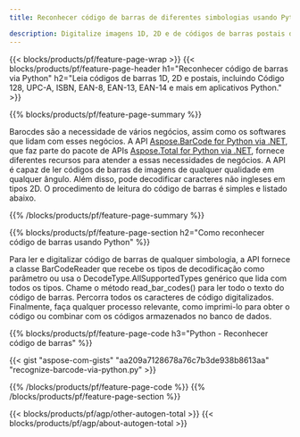 ```yaml
---
title: Reconhecer código de barras de diferentes simbologias usando Python 

description: Digitalize imagens 1D, 2D e de códigos de barras postais de várias simbologias, incluindo 128 e QR em Python usando código de poucas linhas 
---
```


{{< blocks/products/pf/feature-page-wrap >}}
{{< blocks/products/pf/feature-page-header h1="Reconhecer código de barras via Python" h2="Leia códigos de barras 1D, 2D e postais, incluindo Código 128, UPC-A, ISBN, EAN-8, EAN-13, EAN-14 e mais em aplicativos Python." >}}

{{% blocks/products/pf/feature-page-summary %}}

Barocdes são a necessidade de vários negócios, assim como os softwares que lidam com esses negócios. A API [Aspose.BarCode for Python via .NET](https://products.aspose.com/barcode/python-net/), que faz parte do pacote de APIs [Aspose.Total for Python via .NET](https://products.aspose.com/total/python-net/), fornece diferentes recursos para atender a essas necessidades de negócios. A API é capaz de ler códigos de barras de imagens de qualquer qualidade em qualquer ângulo. Além disso, pode decodificar caracteres não ingleses em tipos 2D. O procedimento de leitura do código de barras é simples e listado abaixo.

{{% /blocks/products/pf/feature-page-summary  %}}

{{% blocks/products/pf/feature-page-section  h2="Como reconhecer código de barras usando Python" %}}

Para ler e digitalizar código de barras de qualquer simbologia, a API fornece a classe BarCodeReader que recebe os tipos de decodificação como parâmetro ou usa o DecodeType.AllSupportedTypes genérico que lida com todos os tipos. Chame o método read_bar_codes() para ler todo o texto do código de barras. Percorra todos os caracteres de código digitalizados. Finalmente, faça qualquer processo relevante, como imprimi-lo para obter o código ou combinar com os códigos armazenados no banco de dados.

{{% blocks/products/pf/feature-page-code h3="Python - Reconhecer código de barras" %}}

{{< gist "aspose-com-gists" "aa209a7128678a76c7b3de938b8613aa" "recognize-barcode-via-python.py" >}}

{{% /blocks/products/pf/feature-page-code  %}}
{{% /blocks/products/pf/feature-page-section %}}

{{< blocks/products/pf/agp/other-autogen-total >}}
{{< blocks/products/pf/agp/about-autogen-total >}}